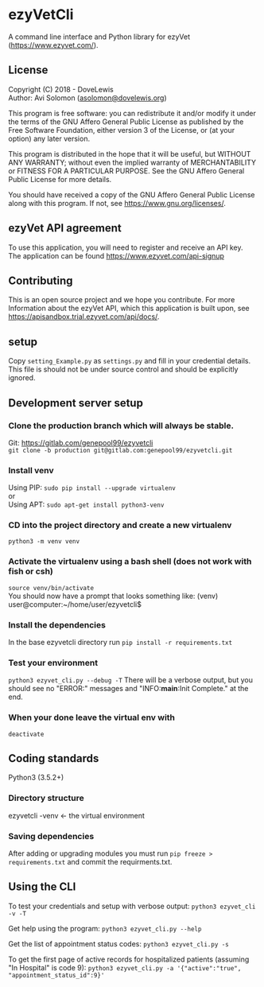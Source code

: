 # ezyVetCli

A command line interface and Python library for ezyVet
(https://www.ezyvet.com/).

## License
Copyright (C) 2018 - DoveLewis  
Author: Avi Solomon (asolomon@dovelewis.org)

This program is free software: you can redistribute it and/or modify
it under the terms of the GNU Affero General Public License as published
by the Free Software Foundation, either version 3 of the License, or
(at your option) any later version.

This program is distributed in the hope that it will be useful,
but WITHOUT ANY WARRANTY; without even the implied warranty of
MERCHANTABILITY or FITNESS FOR A PARTICULAR PURPOSE.  See the
GNU Affero General Public License for more details.

You should have received a copy of the GNU Affero General Public License
along with this program.  If not, see <https://www.gnu.org/licenses/>.

## ezyVet API agreement
To use this application, you will need to register and receive an API key.  
The application can be found https://www.ezyvet.com/api-signup

## Contributing
This is an open source project and we hope you contribute. For more Information
about the ezyVet API, which this application is built upon, see
https://apisandbox.trial.ezyvet.com/api/docs/.

## setup
Copy `setting_Example.py` as `settings.py` and fill in your credential details.
This file is should not be under source control and should be explicitly ignored.

## Development server setup
### Clone the production branch which will always be stable.
Git: https://gitlab.com/genepool99/ezyvetcli  
`git clone -b production git@gitlab.com:genepool99/ezyvetcli.git`  

### Install venv
Using PIP:
`sudo pip install --upgrade virtualenv`  
or  
Using APT:
`sudo apt-get install python3-venv`  

### CD into the project directory and create a new virtualenv
`python3 -m venv venv`

### Activate the virtualenv using a bash shell (does not work with fish or csh)
`source venv/bin/activate`  
You should now have a prompt that looks something like:
(venv) user@computer:~/home/user/ezyvetcli$


### Install the dependencies
In the base ezyvetcli directory run
`pip install -r requirements.txt`  

### Test your environment
`python3 ezyvet_cli.py --debug -T`
There will be a verbose output, but you should see no "ERROR:" messages and
"INFO:__main__:Init Complete." at the end.

### When your done leave the virtual env with
`deactivate`  

## Coding standards
Python3 (3.5.2+)  

### Directory structure
ezyvetcli
  -venv       <- the virtual environment

### Saving dependencies
After adding or upgrading modules you must run `pip freeze > requirements.txt` and commit the requirments.txt.

## Using the CLI
To test your credentials and setup with verbose output:
`python3 ezyvet_cli -v -T`

Get help using the program:
`python3 ezyvet_cli.py --help`

Get the list of appointment status codes:
`python3 ezyvet_cli.py -s`

To get the first page of active records for hospitalized patients (assuming "In Hospital" is code 9):
`python3 ezyvet_cli.py -a '{"active":"true", "appointment_status_id":9}'`
